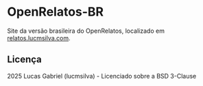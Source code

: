 # OpenRelatos-BR
Site da versão brasileira do OpenRelatos, localizado em [relatos.lucmsilva.com](https://relatos.lucmsilva.com).

## Licença
2025 Lucas Gabriel (lucmsilva) - Licenciado sobre a BSD 3-Clause